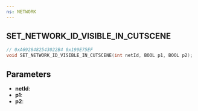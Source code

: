 ```yaml
---
ns: NETWORK
---
```

## SET_NETWORK_ID_VISIBLE_IN_CUTSCENE

```c
// 0xA6928482543022B4 0x199E75EF
void SET_NETWORK_ID_VISIBLE_IN_CUTSCENE(int netId, BOOL p1, BOOL p2);
```


## Parameters
* **netId**: 
* **p1**: 
* **p2**: 

